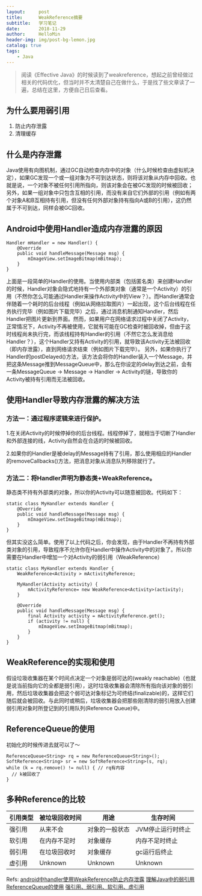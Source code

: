 ```yaml
---
layout:     post
title:      WeakReference摘要
subtitle:   学习笔记
date:       2018-11-29
author:     HelloMin
header-img: img/post-bg-lemon.jpg
catalog: true
tags:
    - Java
---
```


> 阅读《Effective Java》的时候读到了weakreference，想起之前曾经做过相关的代码优化，但当时并不太清楚自己在做什么，于是找了些文章读了一遍，总结在这里，方便自己日后查看。

## 为什么要用弱引用
1. 防止内存泄露
2. 清理缓存

## 什么是内存泄露
Java使用有向图机制，通过GC自动检查内存中的对象（什么时候检查由虚拟机决定），如果GC发现一个或一组对象为不可到达状态，则将该对象从内存中回收。也就是说，一个对象不被任何引用所指向，则该对象会在被GC发现的时候被回收；另外，如果一组对象中只包含互相的引用，而没有来自它们外部的引用（例如有两个对象A和B互相持有引用，但没有任何外部对象持有指向A或B的引用），这仍然属于不可到达，同样会被GC回收。

## Android中使用Handler造成内存泄露的原因

```
Handler mHandler = new Handler() {
    @Override
    public void handleMessage(Message msg) {
        mImageView.setImageBitmap(mBitmap);
    }
}
```
上面是一段简单的Handler的使用。当使用内部类（包括匿名类）来创建Handler的时候，Handler对象会隐式地持有一个外部类对象（通常是一个Activity）的引用（不然你怎么可能通过Handler来操作Activity中的View？）。而Handler通常会伴随着一个耗时的后台线程（例如从网络拉取图片）一起出现，这个后台线程在任务执行完毕（例如图片下载完毕）之后，通过消息机制通知Handler，然后Handler把图片更新到界面。然而，如果用户在网络请求过程中关闭了Activity，正常情况下，Activity不再被使用，它就有可能在GC检查时被回收掉，但由于这时线程尚未执行完，而该线程持有Handler的引用（不然它怎么发消息给Handler？），这个Handler又持有Activity的引用，就导致该Activity无法被回收（即内存泄露），直到网络请求结束（例如图片下载完毕）。
另外，如果你执行了Handler的postDelayed()方法，该方法会将你的Handler装入一个Message，并把这条Message推到MessageQueue中，那么在你设定的delay到达之前，会有一条MessageQueue -> Message -> Handler -> Activity的链，导致你的Activity被持有引用而无法被回收。

## 使用Handler导致内存泄露的解决方法

### 方法一：通过程序逻辑来进行保护。

1.在关闭Activity的时候停掉你的后台线程。线程停掉了，就相当于切断了Handler和外部连接的线，Activity自然会在合适的时候被回收。

2.如果你的Handler是被delay的Message持有了引用，那么使用相应的Handler的removeCallbacks()方法，把消息对象从消息队列移除就行了。

### 方法二：将Handler声明为静态类+WeakReference。
静态类不持有外部类的对象，所以你的Activity可以随意被回收。代码如下：
```
static class MyHandler extends Handler {
    @Override
    public void handleMessage(Message msg) {
        mImageView.setImageBitmap(mBitmap);
    }
}
```
但其实没这么简单。使用了以上代码之后，你会发现，由于Handler不再持有外部类对象的引用，导致程序不允许你在Handler中操作Activity中的对象了。所以你需要在Handler中增加一个对Activity的弱引用（WeakReference）
```
static class MyHandler extends Handler {
    WeakReference<Activity > mActivityReference;

    MyHandler(Activity activity) {
        mActivityReference= new WeakReference<Activity>(activity);
    }

    @Override
    public void handleMessage(Message msg) {
        final Activity activity = mActivityReference.get();
        if (activity != null) {
            mImageView.setImageBitmap(mBitmap);
        }
    }
}
```

## WeakReference的实现和使用
假设垃圾收集器在某个时间点决定一个对象是弱可达的(weakly reachable)（也就是说当前指向它的全都是弱引用），这时垃圾收集器会清除所有指向该对象的弱引用，然后垃圾收集器会把这个弱可达对象标记为可终结(finalizable)的，这样它们随后就会被回收。与此同时或稍后，垃圾收集器会把那些刚清除的弱引用放入创建弱引用对象时所登记到的引用队列(Reference Queue)中。

## ReferenceQueue的使用
初始化的时候传进去就可以了～
```
ReferenceQueue<String> rq = new ReferenceQueue<String>();
SoftReference<String> sr = new SoftReference<String>(s, rq);
while (k = rq.remove() != null) { // rq有内容
  // k被回收了
}
```

## 多种Reference的比较
| 引用类型 | 被垃圾回收时间 | 用途 | 生存时间 |
| ------ | ------ | ------ | -----|
| 强引用 | 从来不会 | 对象的一般状态 | JVM停止运行时终止 |
| 软引用 | 在内存不足时 |对象缓存 | 内存不足时终止 |
| 弱引用 |在垃圾回收时 | 对象缓存 | gc运行后终止 |
| 虚引用 | Unknown | Unknown | Unknown |

Refs:
[android中handler使用WeakReference防止内存泄露](https://blog.csdn.net/lanximu/article/details/40522367)
[理解Java中的弱引用](https://www.cnblogs.com/absfree/p/5555687.html)
[ReferenceQueue的使用](https://www.jianshu.com/p/73260a46291c)
[强引用、弱引用、软引用、虚引用](https://www.jianshu.com/p/1fc5d1cbb2d4)
